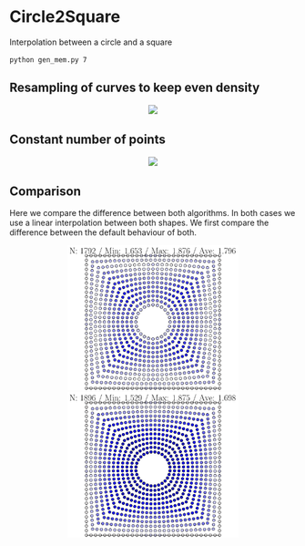 # Circle2Square

Interpolation between a circle and a square

```
python gen_mem.py 7
```

## Resampling of curves to keep even density

<p align="center">
  <img width="500" src="images/dens.gif">
</p>

## Constant number of points

<p align="center">
  <img width="500" src="images/dots.gif">
</p>

## Comparison

Here we compare the difference between both algorithms. In both cases we use a linear interpolation between both shapes. We first compare the difference between the default behaviour of both.

<p align="center">
  <img width="300" src="images/dens_default.png",  title="Resampling">
  <img width="300" src="images/dots.png",  title="No Resampling">
</p>
